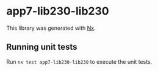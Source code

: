 # app7-lib230-lib230

This library was generated with [Nx](https://nx.dev).

## Running unit tests

Run `nx test app7-lib230-lib230` to execute the unit tests.
